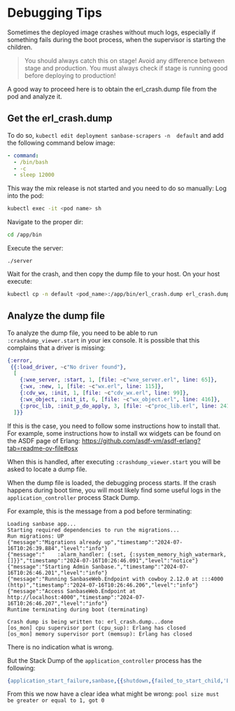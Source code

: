# Debugging Tips

Sometimes the deployed image crashes without much logs,
especially if something fails during the boot process, when the
supervisor is starting the children.

> You should always catch this on stage! Avoid any difference
> between stage and production. You must always check if stage is
> running good before deploying to production!

A good way to proceed here is to obtain the erl_crash.dump file
from the pod and analyze it.

## Get the erl_crash.dump

To do so, `kubectl edit deployment sanbase-scrapers -n  default` and add the following
command below image:
```yaml
- command:
  - /bin/bash
  - -c
  - sleep 12000
```

This way the mix release is not started and you need to do so manually:
Log into the pod:
```sh
kubectl exec -it <pod name> sh
```
Navigate to the proper dir:
```sh
cd /app/bin
```
Execute the server:
```
./server
```
Wait for the crash, and then copy the dump file to your host.
On your host execute:
```sh
kubectl cp -n default <pod_name>:/app/bin/erl_crash.dump erl_crash.dump
```

## Analyze the dump file

To analyze the dump file, you need to be able to run `:crashdump_viewer.start`
in your iex console. It is possible that this complains that a driver is missing:
```elixir
{:error,
 {{:load_driver, ~c"No driver found"},
  [
    {:wxe_server, :start, 1, [file: ~c"wxe_server.erl", line: 65]},
    {:wx, :new, 1, [file: ~c"wx.erl", line: 115]},
    {:cdv_wx, :init, 1, [file: ~c"cdv_wx.erl", line: 99]},
    {:wx_object, :init_it, 6, [file: ~c"wx_object.erl", line: 416]},
    {:proc_lib, :init_p_do_apply, 3, [file: ~c"proc_lib.erl", line: 241]}
  ]}}
```

If this is the case, you need to follow some instructions how to install that.
For example, some instructions how  to install wx widgets can be found on the ASDF page
of Erlang: https://github.com/asdf-vm/asdf-erlang?tab=readme-ov-file#osx

When this is handled, after executing `:crashdump_viewer.start` you will be asked to
locate a dump file.

When the dump file is loaded, the debugging process starts. If the crash happens during boot time,
you will most likely find some useful logs in the `application_controller` process Stack Dump.

For example, this is the message from a pod before terminating:
```
Loading sanbase app...
Starting required dependencies to run the migrations...
Run migrations: UP
{"message":"Migrations already up","timestamp":"2024-07-16T10:26:39.884","level":"info"}
{"message":"    :alarm_handler: {:set, {:system_memory_high_watermark, []}}","timestamp":"2024-07-16T10:26:46.091","level":"notice"}
{"message":"Starting Admin Sanbase.","timestamp":"2024-07-16T10:26:46.201","level":"info"}
{"message":"Running SanbaseWeb.Endpoint with cowboy 2.12.0 at :::4000 (http)","timestamp":"2024-07-16T10:26:46.206","level":"info"}
{"message":"Access SanbaseWeb.Endpoint at http://localhost:4000","timestamp":"2024-07-16T10:26:46.207","level":"info"}
Runtime terminating during boot (terminating)

Crash dump is being written to: erl_crash.dump...done
[os_mon] cpu supervisor port (cpu_sup): Erlang has closed
[os_mon] memory supervisor port (memsup): Erlang has closed
```

There is no indication what is wrong.

But the Stack Dump of the `application_controller` process has the following:
```erlang
{application_start_failure,sanbase,{{shutdown,{failed_to_start_child,'Elixir.Sanbase.ClickhouseRepo.ReadOnly',{shutdown,{failed_to_start_child,'Elixir.DBConnection.ConnectionPool',{{badmatch,{error,{#{message => <<\"pool size must be greater or equal to 1, got 0\">>,'__struct__' => 'Elixir.ArgumentError','__exception__' => true},[{'Elixir.DBConnection.ConnectionPool.Pool',init,1,[{file,\"lib/db_connection/connection_pool/pool.ex\"},{line,20}]},{supervisor,init,1,[{file,\"supervisor.erl\"},{line,330}]},{gen_server,init_it,2,[{file,\"gen_server.erl\"},{line,980}]},{gen_server,init_it,6,[{file,\"gen_server.erl\"},{line,935}]},{proc_lib,init_p_do_apply,3,[{file,\"proc_lib.erl\"},{line,241}]}]}}},[{'Elixir.DBConnection.ConnectionPool',init,1,[{file,\"lib/db_connection/connection_pool.ex\"},{line,57}]},{gen_server,init_it,2,[{file,\"gen_server.erl\"},{line,980}]},{gen_server,init_it,6,[{file,\"gen_server.erl\"},{line,935}]},{proc_lib,init_p_do_apply,3,[{file,\"proc_lib.erl\"},{line,241}]}]}}}}},{'Elixir.Sanbase.Application',start,[normal,[]]}}}
```

From this we now have a clear idea what might be wrong: `pool size must be greater or equal to 1, got 0`

